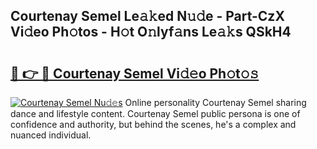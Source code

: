 ## Courtenay Semel Le𝚊𝚔ed N𝚞𝚍e - Part-CzX Vi𝚍eo Ph𝚘tos - H𝚘t O𝚗lyf𝚊ns Le𝚊𝚔s QSkH4

# <h2><a href="http://hf5wco.feru.top/?c=Courtenay+Semel">🔗 👉 🔴 Courtenay Semel Vi𝚍𝚎o Ph𝚘t𝚘𝚜</a></h2>

[![Courtenay Semel Nu𝚍𝚎s](https://i.imgur.com/0TWrTi3.gif)](http://hf5wco.feru.top/?c=Courtenay+Semel)
Online personality Courtenay Semel sharing dance and lifestyle content. Courtenay Semel public persona is one of confidence and authority, but behind the scenes, he's a complex and nuanced individual. 
